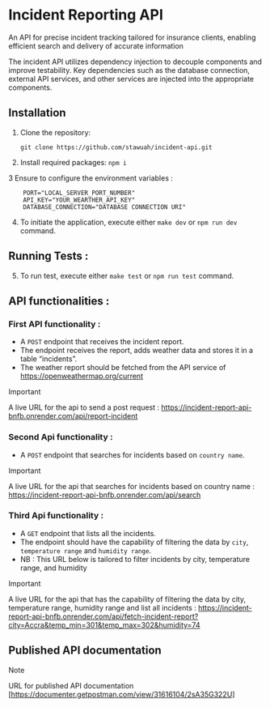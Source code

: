 # Incident Reporting API 
An API for precise incident tracking tailored for insurance clients, enabling efficient search and delivery of accurate information

The incident API utilizes dependency injection to decouple components and improve testability. Key dependencies such as the database connection, external API services, and other services are injected into the appropriate components.

## Installation

1. Clone the repository:
   
   `git clone https://github.com/stawuah/incident-api.git`

2. Install required packages:   `npm i`

 3 Ensure to configure the environment variables :
   
   ```
       PORT="LOCAL_SERVER_PORT_NUMBER"
       API_KEY="YOUR_WEARTHER_API_KEY"
       DATABASE_CONNECTION="DATABASE CONNECTION URI"
   ```

4. To initiate the application, execute either `make dev` or `npm run dev` command.


## Running Tests :

5. To run test, execute either `make test` or `npm run test` command.


   
  ## API functionalities :

### First API functionality :

- A `POST` endpoint that receives the incident report.
- The endpoint receives the report, adds weather data and stores it in a table “incidents”.
- The weather report should be fetched from the API service of https://openweathermap.org/current

> [!IMPORTANT]
> A live URL for the api to send a post request : https://incident-report-api-bnfb.onrender.com/api/report-incident


### Second Api functionality :
 - A `POST` endpoint that searches for incidents based on `country name`.
  
> [!IMPORTANT]
>  A live URL for the api that searches for incidents based on country name : https://incident-report-api-bnfb.onrender.com/api/search


### Third Api functionality :
- A `GET` endpoint that lists all the incidents.
- The endpoint should have the capability of filtering the data by `city`, `temperature range` and `humidity range`.
- NB : This URL below is tailored to filter incidents by city, temperature range, and humidity

> [!IMPORTANT]
>  A live URL for the api that has the capability of filtering the data by city, temperature range, humidity range and list all incidents : https://incident-report-api-bnfb.onrender.com/api/fetch-incident-report?city=Accra&temp_min=301&temp_max=302&humidity=74


## Published API documentation

> [!NOTE]
> URL for published API documentation
[https://documenter.getpostman.com/view/31616104/2sA35G322U]

